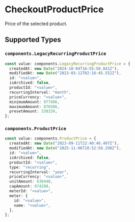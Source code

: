 # CheckoutProductPrice

Price of the selected product.


## Supported Types

### `components.LegacyRecurringProductPrice`

```typescript
const value: components.LegacyRecurringProductPrice = {
  createdAt: new Date("2024-10-04T16:55:58.841Z"),
  modifiedAt: new Date("2023-03-12T02:16:45.552Z"),
  id: "<value>",
  isArchived: false,
  productId: "<value>",
  recurringInterval: "month",
  priceCurrency: "<value>",
  minimumAmount: 977496,
  maximumAmount: 876506,
  presetAmount: 338159,
};
```

### `components.ProductPrice`

```typescript
const value: components.ProductPrice = {
  createdAt: new Date("2023-09-11T22:40:46.497Z"),
  modifiedAt: new Date("2025-11-06T10:52:56.298Z"),
  id: "<value>",
  isArchived: false,
  productId: "<value>",
  type: "recurring",
  recurringInterval: "year",
  priceCurrency: "<value>",
  unitAmount: 630448,
  capAmount: 874288,
  meterId: "<value>",
  meter: {
    id: "<value>",
    name: "<value>",
  },
};
```

